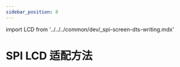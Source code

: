 ```yaml
---
sidebar_position: 8
---
```


import LCD from '../../../common/dev/\_spi-screen-dts-writing.mdx'

# SPI LCD 适配方法

<LCD overlay_dev="./overlays" load_overlay="../radxa-os/rsetup#overlays" lcd_docs="../getting-started/interface-usage/pin-40-test#微雪-35-inch-spi-tft-lcd-屏幕" />
